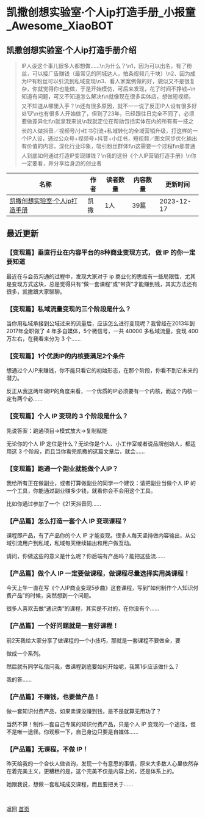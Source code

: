 # 凯撒创想实验室·个人ip打造手册_小报童_Awesome_XiaoBOT

## 凯撒创想实验室·个人ip打造手册介绍
> IP人设这个事儿很多人都想做……\n为什么？\n1，因为可以出名，有了粉丝，可以接广告赚钱（最常见的同城达人，拍条视频几千块）\n2、因为成为IP有粉丝可以引流到私域变现\n3、看人家案例做的好，貌似又不是很复杂，你就觉得你也能做，于是开始模仿，可后来发现，花了时间不挣钱~\n知道有问题，可又不知道怎么解决❗\n就像现在很多实体店，想做短视频，又不知道从哪里入手？\n还有很多原因，就不一一说了反正IP人设有很多好处🐮\n也有很多人开始做了，但到了23年，已经跟往日完全不同了，必须要做差异化❗\n就拿我来说\n我就定位在帮助包括实体在内的所有有一技之长的人做抖音／视频号/小红书引流+私域转化的全域营销升级，打这样的一个IP人设，通过公众号+视频号+抖音+小红书，短视频／图文同步优化输出有价值的内容，深化行业印象，吸引粉丝群体❗\n这需要一个过程❗\n那普通人到底如何通过打造IP变现赚钱？\n我的这份《个人IP营销打造手册》\n你一定要看，并分享给身边的创业者  
  


|名称|作者|读者数量|内容数量|更新时间|
|---|---|---|---|---|
|[凯撒创想实验室·个人ip打造手册](https://xiaobot.net/p/kaisacx?refer=0b133df9-27dc-423b-8101-639049001c13)|凯撒|1人|39篇|2023-12-17|

## 最近更新
### 【变现篇】垂直行业在内容平台的8种商业变现方式， 做 IP 的你一定要知道

最近在与会员沟通的过程中，发现大家对于 ip
商业化的思维有一些局限性，尤其是变现方式这块，总是觉得只有“做一套课程”或“带货”才能赚到钱，其实方法还有很多，凯撒跟大家聊聊。

### 【变现篇】私域流量变现的三个阶段是什么？

当你用私域承接到公域过来的流量后，应该怎么进行变现呢？我曾经在2013年到2017年全职做了 4 年多自媒体，5个微信号，一共 40000 多私域流量，变现
400 万左右，在我看来分为 3 个......

### 【变现篇】1个优质IP的内核要满足2个条件

想通过个人IP来赚钱，你不能只看它的初始形态，在那个阶段，你看不到它未来的潜力。

反正从我这两年做IP的角度来看，一个优质的IP必须要有一个内核，而这个内核一定有两个必......

### 【变现篇】个人 IP 变现的 3 个阶段是什么？

先说答案：跑通项目→模式放大→复制赋能

无论你的个人 IP 定位是什么？无论你是个人、小工作室或者说品牌创始人，都适用这 3 个阶段，而且当你看完凯撒的这篇文章后，就会......

### 【变现篇】跑通一个副业就能做个人IP？

我给所有正在做副业，或者打算做副业的同学一个建议：请把副业当做个人 IP 的一个工具，你能通过副业赚多少钱，就看你会不会用这个工具。

比如你通过参加了一个《21天抖音同......

### 【产品篇】怎么打造一套个人 IP 变现课程？

课程即产品，有了产品你的个人 IP 才能变现。很多人每天坚持做内容输出，从公域引流用户到私域，私域每天继续输出和用户做互动。

请问，你做这些的意义是什么呢？你后端有产品吗？能把这些流......

### 【产品篇】做个人 IP 一定要做课程，做课程尽量选择实用类课程！

今天上午一直在写《个人IP商业变现5步曲》这套课程，写到“如何制作个人知识付费产品”的时候，突然想到一个问题。

很多人喜欢去做“通识类”的课程，其实是不对的，在你没有个......

### 【产品篇】一个好问题就是一套好课程！

前2天我给大家分享了做课程的一个小技巧，那就是一套课程不要做全，要

做成一个系列。

然后就有同学私信问我，做课程到底要如何开始呢，我第1步应该做什么？

我的答......

### 【产品篇】不赚钱，也要做产品！

做一套知识付费产品，如果卖课没赚到钱，是不是就算无用功了？

当然不算！制作一套自己专属的知识付费产品，只是个人 IP 变现的一个途径，但不是唯一途径。你观察一下，自己身边只要是自媒体......

### 【产品篇】无课程，不做 IP！

昨天给我的一个合伙人做咨询，发现一个有意思的事情，原来大多数人心里依然存在着完美主义，更糟糕的是，这个完美不仅是内容上的，还是体系上的。

她跟我说，想做一套私域成交课程，而且要把关于......


<a href="https://github.com/Reno9527/awesome-xiaobot" style="color: white; text-decoration: none;">awesome-xiaobot</a>

返回 [首页](../README.md)
